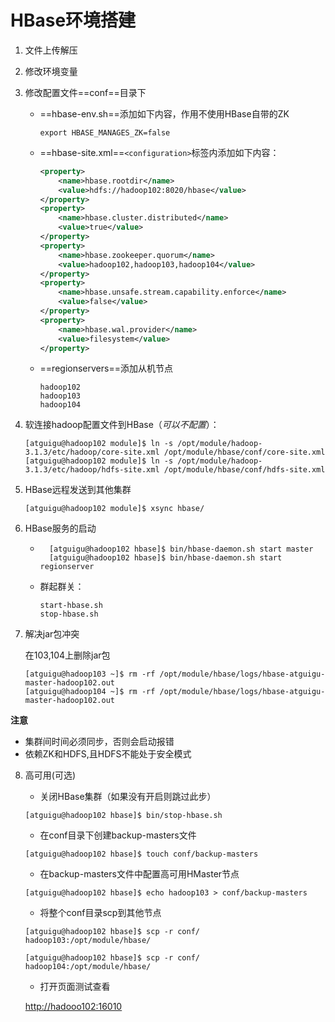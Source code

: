 # HBase环境搭建

1. 文件上传解压

2. 修改环境变量

3. 修改配置文件==conf==目录下

    - ==hbase-env.sh==添加如下内容，作用不使用HBase自带的ZK

        ```
        export HBASE_MANAGES_ZK=false
        ```

    - ==hbase-site.xml==`<configuration>`标签内添加如下内容：

        ```xml
        <property>
            <name>hbase.rootdir</name>
            <value>hdfs://hadoop102:8020/hbase</value>
        </property>
        <property>
            <name>hbase.cluster.distributed</name>
            <value>true</value>
        </property>
        <property>
            <name>hbase.zookeeper.quorum</name>
            <value>hadoop102,hadoop103,hadoop104</value>
        </property>
        <property>
            <name>hbase.unsafe.stream.capability.enforce</name>
            <value>false</value>
        </property>
        <property>
            <name>hbase.wal.provider</name>
            <value>filesystem</value>
        </property>
        
        ```

    - ==regionservers==添加从机节点

        ```
        hadoop102
        hadoop103
        hadoop104
        ```

4. 软连接hadoop配置文件到HBase（*可以不配置*）：

    ```
    [atguigu@hadoop102 module]$ ln -s /opt/module/hadoop-3.1.3/etc/hadoop/core-site.xml /opt/module/hbase/conf/core-site.xml
    [atguigu@hadoop102 module]$ ln -s /opt/module/hadoop-3.1.3/etc/hadoop/hdfs-site.xml /opt/module/hbase/conf/hdfs-site.xml
    ```

5. HBase远程发送到其他集群

    ```
    [atguigu@hadoop102 module]$ xsync hbase/
    ```

6. HBase服务的启动

    - ```
        [atguigu@hadoop102 hbase]$ bin/hbase-daemon.sh start master
        [atguigu@hadoop102 hbase]$ bin/hbase-daemon.sh start regionserver
        ```

    - 群起群关：

        ```
        start-hbase.sh
        stop-hbase.sh
        ```

7. 解决jar包冲突

    在103,104上删除jar包

    ```
    [atguigu@hadoop103 ~]$ rm -rf /opt/module/hbase/logs/hbase-atguigu-master-hadoop102.out
    [atguigu@hadoop104 ~]$ rm -rf /opt/module/hbase/logs/hbase-atguigu-master-hadoop102.out
    ```

**注意**

- 集群间时间必须同步，否则会启动报错
- 依赖ZK和HDFS,且HDFS不能处于安全模式

8. 高可用(可选)

    - 关闭HBase集群（如果没有开启则跳过此步）

    ```
    [atguigu@hadoop102 hbase]$ bin/stop-hbase.sh
    ```

    - 在conf目录下创建backup-masters文件

    ```
    [atguigu@hadoop102 hbase]$ touch conf/backup-masters
    ```

    - 在backup-masters文件中配置高可用HMaster节点

    ```
    [atguigu@hadoop102 hbase]$ echo hadoop103 > conf/backup-masters
    ```

    - 将整个conf目录scp到其他节点

    ```
    [atguigu@hadoop102 hbase]$ scp -r conf/ hadoop103:/opt/module/hbase/
    
    [atguigu@hadoop102 hbase]$ scp -r conf/ hadoop104:/opt/module/hbase/
    ```

    - 打开页面测试查看

    [http://hadooo102:16010](http://linux01:16010) 

